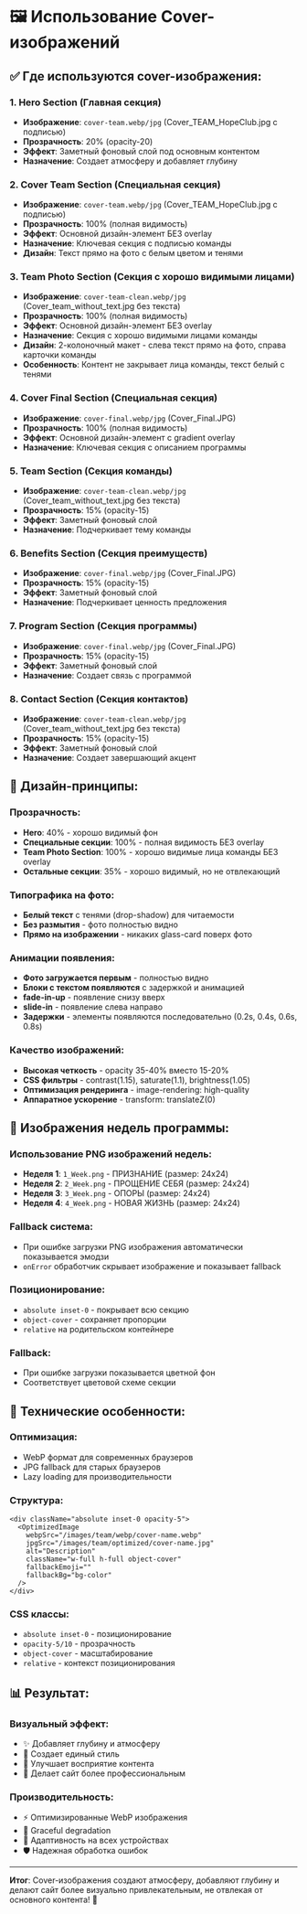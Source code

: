 # 🖼️ Использование Cover-изображений

## ✅ Где используются cover-изображения:

### 1. **Hero Section (Главная секция)**
- **Изображение**: `cover-team.webp/jpg` (Cover_TEAM_HopeClub.jpg с подписью)
- **Прозрачность**: 20% (opacity-20)
- **Эффект**: Заметный фоновый слой под основным контентом
- **Назначение**: Создает атмосферу и добавляет глубину

### 2. **Cover Team Section (Специальная секция)**
- **Изображение**: `cover-team.webp/jpg` (Cover_TEAM_HopeClub.jpg с подписью)
- **Прозрачность**: 100% (полная видимость)
- **Эффект**: Основной дизайн-элемент БЕЗ overlay
- **Назначение**: Ключевая секция с подписью команды
- **Дизайн**: Текст прямо на фото с белым цветом и тенями

### 3. **Team Photo Section (Секция с хорошо видимыми лицами)**
- **Изображение**: `cover-team-clean.webp/jpg` (Cover_team_without_text.jpg без текста)
- **Прозрачность**: 100% (полная видимость)
- **Эффект**: Основной дизайн-элемент БЕЗ overlay
- **Назначение**: Секция с хорошо видимыми лицами команды
- **Дизайн**: 2-колоночный макет - слева текст прямо на фото, справа карточки команды
- **Особенность**: Контент не закрывает лица команды, текст белый с тенями

### 4. **Cover Final Section (Специальная секция)**
- **Изображение**: `cover-final.webp/jpg` (Cover_Final.JPG)
- **Прозрачность**: 100% (полная видимость)
- **Эффект**: Основной дизайн-элемент с gradient overlay
- **Назначение**: Ключевая секция с описанием программы

### 5. **Team Section (Секция команды)**
- **Изображение**: `cover-team-clean.webp/jpg` (Cover_team_without_text.jpg без текста)
- **Прозрачность**: 15% (opacity-15)
- **Эффект**: Заметный фоновый слой
- **Назначение**: Подчеркивает тему команды

### 6. **Benefits Section (Секция преимуществ)**
- **Изображение**: `cover-final.webp/jpg` (Cover_Final.JPG)
- **Прозрачность**: 15% (opacity-15)
- **Эффект**: Заметный фоновый слой
- **Назначение**: Подчеркивает ценность предложения

### 7. **Program Section (Секция программы)**
- **Изображение**: `cover-final.webp/jpg` (Cover_Final.JPG)
- **Прозрачность**: 15% (opacity-15)
- **Эффект**: Заметный фоновый слой
- **Назначение**: Создает связь с программой

### 8. **Contact Section (Секция контактов)**
- **Изображение**: `cover-team-clean.webp/jpg` (Cover_team_without_text.jpg без текста)
- **Прозрачность**: 15% (opacity-15)
- **Эффект**: Заметный фоновый слой
- **Назначение**: Создает завершающий акцент

## 🎨 Дизайн-принципы:

### **Прозрачность:**
- **Hero**: 40% - хорошо видимый фон
- **Специальные секции**: 100% - полная видимость БЕЗ overlay
- **Team Photo Section**: 100% - хорошо видимые лица команды БЕЗ overlay
- **Остальные секции**: 35% - хорошо видимый, но не отвлекающий

### **Типографика на фото:**
- **Белый текст** с тенями (drop-shadow) для читаемости
- **Без размытия** - фото полностью видно
- **Прямо на изображении** - никаких glass-card поверх фото

### **Анимации появления:**
- **Фото загружается первым** - полностью видно
- **Блоки с текстом появляются** с задержкой и анимацией
- **fade-in-up** - появление снизу вверх
- **slide-in** - появление слева направо
- **Задержки** - элементы появляются последовательно (0.2s, 0.4s, 0.6s, 0.8s)

### **Качество изображений:**
- **Высокая четкость** - opacity 35-40% вместо 15-20%
- **CSS фильтры** - contrast(1.15), saturate(1.1), brightness(1.05)
- **Оптимизация рендеринга** - image-rendering: high-quality
- **Аппаратное ускорение** - transform: translateZ(0)

## 📅 Изображения недель программы:

### **Использование PNG изображений недель:**
- **Неделя 1**: `1_Week.png` - ПРИЗНАНИЕ (размер: 24x24)
- **Неделя 2**: `2_Week.png` - ПРОЩЕНИЕ СЕБЯ (размер: 24x24)
- **Неделя 3**: `3_Week.png` - ОПОРЫ (размер: 24x24)
- **Неделя 4**: `4_Week.png` - НОВАЯ ЖИЗНЬ (размер: 24x24)

### **Fallback система:**
- При ошибке загрузки PNG изображения автоматически показывается эмодзи
- `onError` обработчик скрывает изображение и показывает fallback

### **Позиционирование:**
- `absolute inset-0` - покрывает всю секцию
- `object-cover` - сохраняет пропорции
- `relative` на родительском контейнере

### **Fallback:**
- При ошибке загрузки показывается цветной фон
- Соответствует цветовой схеме секции

## 🚀 Технические особенности:

### **Оптимизация:**
- WebP формат для современных браузеров
- JPG fallback для старых браузеров
- Lazy loading для производительности

### **Структура:**
```tsx
<div className="absolute inset-0 opacity-5">
  <OptimizedImage
    webpSrc="/images/team/webp/cover-name.webp"
    jpgSrc="/images/team/optimized/cover-name.jpg"
    alt="Description"
    className="w-full h-full object-cover"
    fallbackEmoji=""
    fallbackBg="bg-color"
  />
</div>
```

### **CSS классы:**
- `absolute inset-0` - позиционирование
- `opacity-5/10` - прозрачность
- `object-cover` - масштабирование
- `relative` - контекст позиционирования

## 📊 Результат:

### **Визуальный эффект:**
- ✨ Добавляет глубину и атмосферу
- 🎨 Создает единый стиль
- 💫 Улучшает восприятие контента
- 🌟 Делает сайт более профессиональным

### **Производительность:**
- ⚡ Оптимизированные WebP изображения
- 🔄 Graceful degradation
- 📱 Адаптивность на всех устройствах
- 🛡️ Надежная обработка ошибок

---

**Итог**: Cover-изображения создают атмосферу, добавляют глубину и делают сайт более визуально привлекательным, не отвлекая от основного контента! 🎉
